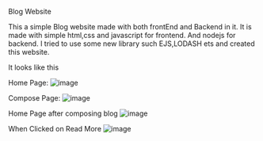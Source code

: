 Blog Website

  This a simple Blog website made with both frontEnd and Backend in it. It is made with simple html,css and javascript for frontend. And nodejs for backend. I tried to use some new library such EJS,LODASH ets and created this website.
  
  It looks like this
  
  Home Page:
  ![image](https://user-images.githubusercontent.com/106548018/226797576-5f166837-8480-4349-85d6-316c5ef256d2.png)
  
  Compose Page:
  ![image](https://user-images.githubusercontent.com/106548018/226797748-65874db1-02d3-4a22-a7f3-b3d80f503418.png)

  Home Page after composing blog
  ![image](https://user-images.githubusercontent.com/106548018/226797952-407a91e4-8874-4004-aacf-63448b29fa00.png)
  
  When Clicked on Read More
  ![image](https://user-images.githubusercontent.com/106548018/226798058-6db31154-5353-4920-88ba-223218302bc3.png)

  
